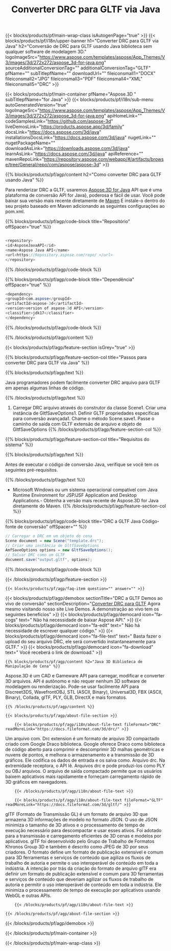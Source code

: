 ﻿---
title: Converter DRC para GLTF via Java 
url: /pt/java/conversion/drc-to-gltf/ 
description: Amostra de Java código de conversão para DRC formato para GLTF arquivo. Use este código de exemplo para converter DRC para GLTF em qualquer aplicativo baseado na Web ou Desktop Java.
---
{{< blocks/products/pf/main-wrap-class isAutogenPage="true" >}}
{{< blocks/products/pf/i18n/upper-banner h1="Converter DRC para GLTF via Java" h2="Conversão de DRC para GLTF usando Java biblioteca sem qualquer software de modelagem 3D." logoImageSrc="https://www.aspose.com/templates/aspose/App_Themes/V3/images/3d/272x272/aspose_3d-for-java.png" sourceAdditionalConversionTag="" additionalConversionTag="GLTF" pfName="" subTitlepfName="" downloadUrl="" fileiconsmall1="DOCX" fileiconsmall2="JPG" fileiconsmall3="PDF" fileiconsmall4="XML" fileiconsmall5="DRC" >}}

{{< blocks/products/pf/main-container pfName="Aspose.3D " subTitlepfName="for Java" >}}
{{< blocks/products/pf/i18n/sub-menu autoGeneratedVersion="true" logoImageSrc="https://www.aspose.com/templates/aspose/App_Themes/V3/images/3d/272x272/aspose_3d-for-java.png" apiHomeLink="" codeSamplesLink="https://github.com/aspose-3d" liveDemosLink="https://products.aspose.app/3d/family" docsLink="https://docs.aspose.com/3d/java" installationsDocsLink="https://docs.aspose.com/3d/java" nugetLink="" nugetPackageName="" downloadAsLink="https://downloads.aspose.com/3d/java" learnAsLink="https://docs.aspose.com/3d/java" apiReference="" mavenRepoLink="https://repository.aspose.com/webapp/#/artifacts/browse/tree/General/repo/com/aspose/aspose-3d" >}}

{{% blocks/products/pf/agp/content h2="Como converter DRC para GLTF usando Java" %}}

 Para renderizar DRC a GLTF, usaremos
 [Aspose.3D for Java](https://products.aspose.com/3d/java) 
 API que é uma plataforma de conversão API for Java}, poderosa e fácil de usar. Você pode baixar sua versão mais recente diretamente de
 [Maven](https://repository.aspose.com/webapp/#/artifacts/browse/tree/General/repo/com/aspose/aspose-3d) 
 E instale-o dentro do seu projeto baseado em Maven adicionando as seguintes configurações ao pom.xml.

{{% blocks/products/pf/agp/code-block title="Repositório" offSpacer="true" %}}

```cs

<repository>
<id>AsposeJavaAPI</id>
<name>Aspose Java API</name>
<url>https://Repository.aspose.com/repo/ </url>
</repository>


```

{{% /blocks/products/pf/agp/code-block %}}

{{% blocks/products/pf/agp/code-block title="Dependência" offSpacer="true" %}}

```cs
<dependency>
<groupId>com.aspose</groupId>
<artifactId>aspose-3d</artifactId>
<version>version of aspose-3d API</version>
<classifier>jdk17</classifier>
</dependency>


```

{{% /blocks/products/pf/agp/code-block %}}

{{% /blocks/products/pf/agp/content %}}

{{< blocks/products/pf/agp/feature-section isGrey="true" >}}

{{% blocks/products/pf/agp/feature-section-col title="Passos para converter DRC para GLTF via Java" %}}

{{% blocks/products/pf/agp/text %}}

 Java programadores podem facilmente converter DRC arquivo para GLTF em apenas algumas linhas de código.

{{% /blocks/products/pf/agp/text %}}

1. Carregar DRC arquivo através do construtor da classe Scene1. Criar uma instância de GltfSaveOptions1. Definir GLTF propriedades específicas para conversão avançada1. Chame o método Scene.save1. Passe o caminho de saída com GLTF extensão de arquivo e objeto de GltfSaveOptions
{{% /blocks/products/pf/agp/feature-section-col %}}

{{% blocks/products/pf/agp/feature-section-col title="Requisitos do sistema" %}}

{{% blocks/products/pf/agp/text %}}

 Antes de executar o código de conversão Java, verifique se você tem os seguintes pré-requisitos.

{{% /blocks/products/pf/agp/text %}}

- Microsoft Windows ou um sistema operacional compatível com Java Runtime Environment for JSP/JSF Application and Desktop Applications.- Obtenha a versão mais recente de Aspose.3D for Java diretamente do Maven.
{{% /blocks/products/pf/agp/feature-section-col %}}

{{% blocks/products/pf/agp/code-block title="DRC a GLTF Java Código-fonte de conversão" offSpacer="" %}}

```cs
// Carregar o DRC em um objeto de cena 
Scene document = new Scene("template.drc");
// Criar uma instância de GltfSaveOptions 
AmfSaveOptions options = new GltfSaveOptions();
// Salvar DRC como um GLTF 
document.save("output.gltf", options);   


```

{{% /blocks/products/pf/agp/code-block %}}

{{< /blocks/products/pf/agp/feature-section >}}

    {{< blocks/products/pf/agp/faq-item question="" answer="" >}}
 

<!-- aboutfile Starts -->

{{< blocks/products/pf/agp/demobox sectionTitle="DRC a GLTF Demos ao vivo de conversão" sectionDescription="[Converter DRC para GLTF](https://products.aspose.app/3d/conversion/drc-to-gltf) Agora mesmo visitando nosso site Live Demos. A demonstração ao vivo tem os seguintes benefícios" >}}
        {{< blocks/products/pf/agp/democard icon="fa-cogs" text=" Não há necessidade de baixar Aspose API." >}}
        {{< blocks/products/pf/agp/democard icon="fa-edit" text=" Não há necessidade de escrever qualquer código." >}}
        {{< blocks/products/pf/agp/democard icon="fa-file-text" text=" Basta fazer o upload do seu arquivo DRC, ele será convertido instantaneamente para GLTF." >}}
        {{< blocks/products/pf/agp/democard icon="fa-download" text=" Você receberá o link de download." >}}

    {{% blocks/products/pf/agp/content h2="Java 3D Biblioteca de Manipulação de Cena" %}}

 Aspose.3D é um CAD e Gameware API para carregar, modificar e converter 3D arquivos. API é autônomo e não requer nenhum 3D software de modelagem ou renderização. Pode-se usar facilmente API para Discreet3DS, WavefrontOBJ, STL (ASCII, Binary), Universal3D, FBX (ASCII, Binary), Collada, glTF, PLY, GLB, DirectX e mais formatos. 



    {{% /blocks/products/pf/agp/content %}}

    {{< blocks/products/pf/agp/about-file-section >}}

        {{< blocks/products/pf/agp/i18n/about-file-text fileFormat="DRC" readMoreLink="https://docs.fileformat.com/3d/drc/" >}}

Um arquivo com. Drc extension é um formato de arquivo 3D compactado criado com Google Draco biblioteca. Google oferece Draco como biblioteca de código aberto para comprimir e descomprimir 3D malhas geométricas e nuvens de pontos, e melhora o armazenamento e a transmissão de 3D gráficos. Ele codifica os dados de entrada e os salva como. Arquivo drc. Na extremidade receptora, o API lê. Arquivos drc e pode produzi-los como PLY ou OBJ arquivos. O arquivo de saída compactado permite que os usuários baixem aplicativos mais rapidamente e forneçam carregamento rápido de 3D gráficos em navegadores.

        {{< /blocks/products/pf/agp/i18n/about-file-text >}}

        {{< blocks/products/pf/agp/i18n/about-file-text fileFormat="GLTF" readMoreLink="https://docs.fileformat.com/3d/gltf/" >}}

glTF (Formato de Transmissão GL) é um formato de arquivo 3D que armazena 3D informações de modelo no formato JSON. O uso de JSON minimiza o tamanho de 3D ativos e o processamento de tempo de execução necessário para descompactar e usar esses ativos. Foi adotado para a transmissão e carregamento eficientes de 3D cenas e modelos por aplicativos. glTF foi desenvolvido pelo Grupo de Trabalho de Formatos Khronos Group 3D e também é descrito como JPEG de 3D por seus criadores. O formato define um formato de publicação extensível e comum para 3D ferramentas e serviços de conteúdo que agiliza os fluxos de trabalho de autoria e permite o uso interoperável de conteúdo em toda a indústria. A intenção por trás da criação do formato de arquivo glTF era definir um formato de publicação extensível e comum para 3D ferramentas e serviços de conteúdo que deveriam agilizar os fluxos de trabalho de autoria e permitir o uso interoperável de conteúdo em toda a indústria. Ele minimiza o processamento de tempo de execução por aplicativos usando WebGL e outras APIs.

        {{< /blocks/products/pf/agp/i18n/about-file-text >}}

    {{< /blocks/products/pf/agp/about-file-section >}}

{{< /blocks/products/pf/agp/demobox >}}

<!-- aboutfile Ends -->



{{< /blocks/products/pf/main-container >}}
    
{{< /blocks/products/pf/main-wrap-class >}}